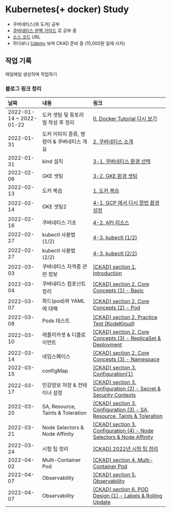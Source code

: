 # Kubernetes(+ docker) Study

- 쿠버네티스(와 도커) 공부
- [쿠버네티스 완벽 가이드] 로 공부 중
- [소스 코드] URL
- 하다보니 [Udemy] 보며 CKAD 준비 중 (15,000원 일때 사자)

## 작업 기록

매일매일 생성하며 작업하기

### 블로그 링크 정리

|날짜|내용|링크|
|:---|:---|:---|
|2022-01-14 ~ 2022-01-22|도커 셋팅 및 튜토리얼 작성 후 정리|[0. Docker Tutorial 다시 보기](https://blog.rgbplace.com/406)|
|2022-01-31|도커 이미지 종류, 명령어 & 쿠버네티스 개요|[2. 쿠버네티스 소개](https://blog.rgbplace.com/411)|
|2022-01-31|kind 설치|[3-1. 쿠버네티스 환경 선택](https://blog.rgbplace.com/412)|
|2022-02-06|GKE 셋팅|[3-2. GKE 환경 셋팅](https://blog.rgbplace.com/413)|
|2022-02-13|도커 복습|[1. 도커 복습](https://blog.rgbplace.com/408)|
|2022-02-14|GKE 셋팅2|[4-1. GCP 에서 다시 한번 환경 설정](https://blog.rgbplace.com/417)|
|2022-02-16|쿠버네티스 기초|[4-2. API 리소스](https://blog.rgbplace.com/418)|
|2022-02-27|kubectl 사용법 (1/2)|[4-3. kubectl (1/2)](https://blog.rgbplace.com/423)|
|2022-02-27|kubectl 사용법 (2/2)|[4-3. kubectl (2/2)](https://blog.rgbplace.com/424)|
|2022-03-03|쿠버네티스 자격증 관련 정보|[\[CKAD\] section 1. Introduction](https://blog.rgbplace.com/425)|
|2022-03-04|쿠버네티스 컴포넌트 정리|[\[CKAD\] section 2. Core Concepts (1) - Basic](https://blog.rgbplace.com/426)|
|2022-03-07|파드(pod)와 YAML 에 대해|[\[CKAD\] section 2. Core Concepts (2) - Pod](https://blog.rgbplace.com/427)|
|2022-03-08|Pods 테스트|[\[CKAD\] section 2. Practice Test (KodeKloud)](https://blog.rgbplace.com/428)|
|2022-03-10|레플리카셋 & 디플로이먼트|[\[CKAD\] section 2. Core Concepts (3) - ReplicaSet & Deployment](https://blog.rgbplace.com/429)|
|2022-03-14|네임스페이스|[\[CKAD\] section 2. Core Concepts (3) - Namespace](https://blog.rgbplace.com/430)|
|2022-03-15|configMap|[\[CKAD\] section 3. Configuration(1)](https://blog.rgbplace.com/431)|
|2022-03-17|민감정보 저장 & 컨테이너 설정|[\[CKAD\] section 3. Configuration (2) - Secret & Security Contexts](https://blog.rgbplace.com/432)|
|2022-03-20|SA, Resource, Taints & Toleration|[\[CKAD\] section 3. Configuration (3) - SA, Resource, Taints & Toleration](https://blog.rgbplace.com/433)|
|2022-03-21|Node Selectors & Node Affinity|[\[CKAD\] section 3. Configuration (4) - Node Selectors & Node Affinity](https://blog.rgbplace.com/434)|
|2022-03-24|시험 팁 정리|[\[CKAD\] 2022년 시험 팁 정리](https://blog.rgbplace.com/435)|
|2022-04-02|Multi-Container Pod|[\[CKAD\] section 4. Multi-Container Pod](https://blog.rgbplace.com/436)|
|2022-04-07|Observability|[\[CKAD\] section 5. Observability](https://blog.rgbplace.com/437)|
|2022-04-07|Observability|[\[CKAD\] section 6. POD Design (1) - Labels & Rolling Update](https://blog.rgbplace.com/440)|

[쿠버네티스 완벽 가이드]: https://www.google.com/search?q=%EC%BF%A0%EB%B2%84%EB%84%A4%ED%8B%B0%EC%8A%A4+%EC%99%84%EB%B2%BD+%EA%B0%80%EC%9D%B4%EB%93%9C&oq=%EC%BF%A0%EB%B2%84%EB%84%A4%ED%8B%B0%EC%8A%A4+%EC%99%84%EB%B2%BD+%EA%B0%80%EC%9D%B4%EB%93%9C&aqs=chrome..69i57.4917j0j7&sourceid=chrome&ie=UTF-8

[소스 코드]: https://github.com/MasayaAoyama/kubernetes-perfect-guide
[Udemy]: https://www.udemy.com/course/certified-kubernetes-application-developer/